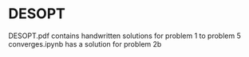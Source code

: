 # DESOPT

DESOPT.pdf contains handwritten solutions for problem 1 to problem 5
converges.ipynb has a solution for problem 2b
